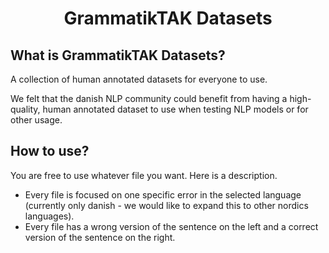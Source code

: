 <div align="center">

# GrammatikTAK Datasets

</div>

## What is GrammatikTAK Datasets?
A collection of human annotated datasets for everyone to use.

We felt that the danish NLP community could benefit from having a high-quality, human annotated dataset to use when testing NLP models or for other usage. 

## How to use?
You are free to use whatever file you want. Here is a description. 
- Every file is focused on one specific error in the selected language (currently only danish - we would like to expand this to other nordics languages). 
- Every file has a wrong version of the sentence on the left and a correct version of the sentence on the right.
